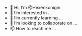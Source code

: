 - 👋 Hi, I’m @Hexenkonigin
- 👀 I’m interested in ...
- 🌱 I’m currently learning ...
- 💞️ I’m looking to collaborate on ...
- 📫 How to reach me ...

<!---
Hexenkonigin/Hexenkonigin is a ✨ special ✨ repository because its `README.md` (this file) appears on your GitHub profile.
You can click the Preview link to take a look at your changes.
--->
